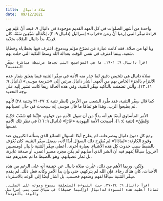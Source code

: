 ```yaml
---
title:  صلاة دانيال
date:  09/12/2021
---
```


واحدة من أشهر الصلوات في كل العهد القديم موجودة في دانيال ٩. فبعد أنْ عَلِم مِن قراءة سِفْر النبي إرميا أنَّ زمن «خراب» إسرائيل (دانيال ٩: ٢)، لِكَمَالَةِ سَبْعِينَ سَنَةً، كان قريبًا، بدأ دانيال الصَّلاة بجدّية.

ويا لها من صلاة. فقد كانت عبارة عن تضرّع مؤلم وبدموع، اعترف فيها بخطاياه وخطايا شعبه، بينما اعترف في نفس الوقت بعدالة الله وسط النكبة التي حلت بهم.

`اقرأ دانيال ٩: ١-١٩. ما هي المواضيع التي تجدها مرتبطة مباشرة بسِفْر التثنية؟`

صلاة دانيال هي تلخيص دقيق لما حذر منه الأمة في سِفْر التثنية فيما يتعلق بثمار عدم الالتزام بالجزء الخاص بهم من العهد. أشار دانيال مرتين إلى «شريعة موسى» (دانيال ٩: ١١، ١٣)، والتي تضمنت بالتأكيد سِفْر التثنية، وفي هذه الحالة ربما كانت تشير إليه على وجه التحديد.

كما قال سِفْر التثنية، فقد طُرد الشعب من الأرض (انظر تثنية ٤: ٢٧-٣١ وتثنية ٢٨) لأنهم لم يطيعوا الرب، وهذا هو تمامًا ما قال موسى إنه سيحدث في حال عصيانهم.

الأمر المأساوي أيضًا هو أنه بدلًا من أن تقول الأمم من حولهم، «إِنَّمَا هُوَ شَعْبٌ حَكِيمٌ وَفَطِنٌ» (تثنية ٤: ٦)، أصبحت الأمة اليهودية «عَارًا» (دانيال ٩: ١٦) في نظر تلك الأمم نفسها.

ومع كل دموع دانيال وتضرعاته، لم يطرح أبدًا السؤال الشائع الذي يسأله الكثيرون عند وقوع الكارثة: «لماذا؟»  لم يُطرح ذلك السؤال أبدًا لأنه، بفضل سِفْر التثنية، كان يُعْرَف بالضبط سبب حدوث كل هذه الأشياء.  بعبارة أخرى، أعطى سِفْر التثنية دانيال (ومسبيين آخرين) سياقًا يُفهم فيه أن الشر الذي أصابهم لم يكن مجرد مصير أعمى، أو صدفة عابرة، بل ثمار عصيانهم، وهو بالضبط ما تم تحذيرهم منه.

ولكن، وربما الأهم من ذلك، عبَّرت صلاة دانيال عن حقيقة أنه على الرغم من هذه الأحداث، كان هناك رجاء.  فإن الله لم يتركهم، حتى وإن بدا الأمر وكأنه فعل ذلك.  لم يقدم سِفْر التثنية سياقًا لفهم وضعهم فحسب، بل أشار أيضًا إلى الوعد بالاسترداد.

`اقرأ دانيال ٩: ٢٤-٢٧، حيث النبوءة المتعلقة بيسوع وموته على الصليب.  لماذا أعطيت هذه النبوءة لدانيال (وإلينا جميعًا) في سياق سبي بني إسرائيل والوعد بالعودة؟`